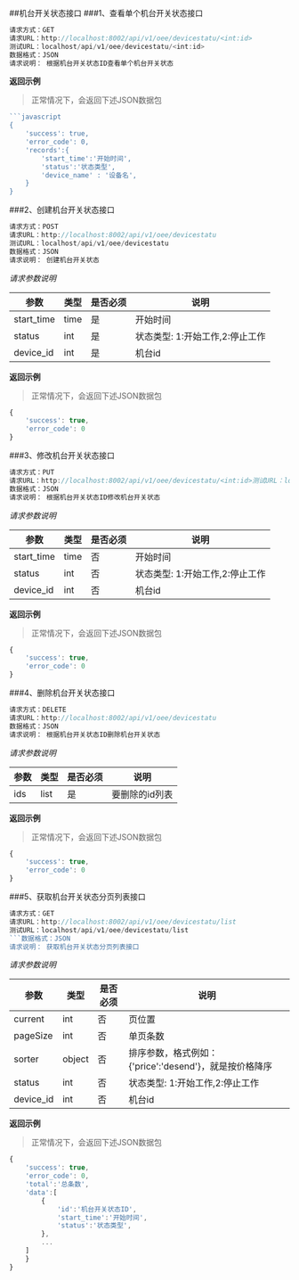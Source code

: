 ##机台开关状态接口
###1、查看单个机台开关状态接口
```javascript
请求方式：GET
请求URL：http://localhost:8002/api/v1/oee/devicestatu/<int:id>
测试URL：localhost/api/v1/oee/devicestatu/<int:id>
数据格式：JSON
请求说明： 根据机台开关状态ID查看单个机台开关状态
```
**返回示例**
> 正常情况下，会返回下述JSON数据包
```javascript
```javascript
{
	'success': true,
	'error_code': 0,
	'records':{
		'start_time':'开始时间',
		'status':'状态类型',
		'device_name' : '设备名',
	}
}
```
###2、创建机台开关状态接口
```javascript
请求方式：POST
请求URL：http://localhost:8002/api/v1/oee/devicestatu
测试URL：localhost/api/v1/oee/devicestatu
数据格式：JSON
请求说明： 创建机台开关状态
```
*请求参数说明*

| 参数  | 类型   | 是否必须 | 说明        |
| ----- | ------ | -------- | ----------- |
|start_time|time|是|开始时间|
|status|int|是|状态类型: 1:开始工作,2:停止工作|
|device_id|int|是|机台id|

**返回示例**
> 正常情况下，会返回下述JSON数据包
```javascript
{
	'success': true,
	'error_code': 0
}
```
###3、修改机台开关状态接口
```javascript
请求方式：PUT
请求URL：http://localhost:8002/api/v1/oee/devicestatu/<int:id>测试URL：localhost/api/v1/oee/devicestatu/<int:id>
数据格式：JSON
请求说明： 根据机台开关状态ID修改机台开关状态
```
*请求参数说明*

| 参数  | 类型   | 是否必须 | 说明        |
| ----- | ------ | -------- | ----------- |
|start_time|time|否|开始时间|
|status|int|否|状态类型: 1:开始工作,2:停止工作|
|device_id|int|否|机台id|

**返回示例**
> 正常情况下，会返回下述JSON数据包
```javascript
{
	'success': true,
	'error_code': 0
}
```
###4、删除机台开关状态接口
```javascript
请求方式：DELETE
请求URL：http://localhost:8002/api/v1/oee/devicestatu
数据格式：JSON
请求说明： 根据机台开关状态ID删除机台开关状态
```
*请求参数说明*

| 参数  | 类型   | 是否必须 | 说明        |
| ----- | ------ | -------- | ----------- |
|ids|list|是|要删除的id列表|
**返回示例**
> 正常情况下，会返回下述JSON数据包
```javascript
{
	'success': true,
	'error_code': 0
}
```
###5、获取机台开关状态分页列表接口
```javascript
请求方式：GET
请求URL：http://localhost:8002/api/v1/oee/devicestatu/list
测试URL：localhost/api/v1/oee/devicestatu/list
```数据格式：JSON
请求说明： 获取机台开关状态分页列表接口
```
*请求参数说明*

| 参数  | 类型   | 是否必须 | 说明        |
| ----- | ------ | -------- | ----------- |
|current|int|否|页位置|
|pageSize|int|否|单页条数|
|sorter|object|否|排序参数，格式例如：{'price':'desend'}，就是按价格降序|
|status|int|否|状态类型: 1:开始工作,2:停止工作|
|device_id|int|否|机台id|

**返回示例**
> 正常情况下，会返回下述JSON数据包
```javascript
{
	'success': true,
	'error_code': 0,
	'total':'总条数',
	'data':[
		{
			'id':'机台开关状态ID',
			'start_time':'开始时间',
			'status':'状态类型',
		},
		...
	]
	}
}
```
